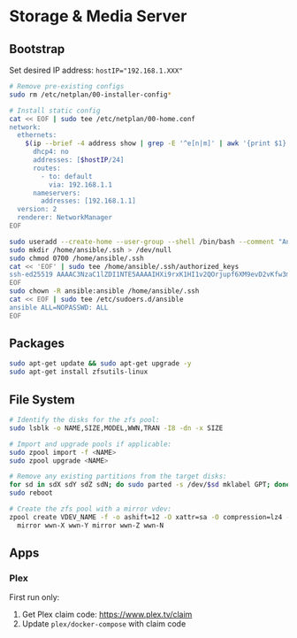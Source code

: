 # Storage & Media Server

## Bootstrap

Set desired IP address: `hostIP="192.168.1.XXX"`

```sh
# Remove pre-existing configs
sudo rm /etc/netplan/00-installer-config*

# Install static config
cat << EOF | sudo tee /etc/netplan/00-home.conf
network:
  ethernets:
    $(ip --brief -4 address show | grep -E '^e[n|m]' | awk '{print $1}'):
      dhcp4: no
      addresses: [$hostIP/24]
      routes:
        - to: default
          via: 192.168.1.1
      nameservers:
        addresses: [192.168.1.1]
  version: 2
  renderer: NetworkManager
EOF
```

```sh
sudo useradd --create-home --user-group --shell /bin/bash --comment "Ansible user" ansible > /dev/null
sudo mkdir /home/ansible/.ssh > /dev/null
sudo chmod 0700 /home/ansible/.ssh
cat << 'EOF' | sudo tee /home/ansible/.ssh/authorized_keys
ssh-ed25519 AAAAC3NzaC1lZDI1NTE5AAAAIHXi9rxK1HI1v2QOrjupf6XM9evD2vKfw3msmUbWlb7n ansible@francopuccini.casa
EOF
sudo chown -R ansible:ansible /home/ansible/.ssh
cat << EOF | sudo tee /etc/sudoers.d/ansible
ansible ALL=NOPASSWD: ALL
EOF
```

## Packages

```sh
sudo apt-get update && sudo apt-get upgrade -y
sudo apt-get install zfsutils-linux
```

## File System

```sh
# Identify the disks for the zfs pool:
sudo lsblk -o NAME,SIZE,MODEL,WWN,TRAN -I8 -dn -x SIZE

# Import and upgrade pools if applicable:
sudo zpool import -f <NAME>
sudo zpool upgrade <NAME>

# Remove any existing partitions from the target disks:
for sd in sdX sdY sdZ sdN; do sudo parted -s /dev/$sd mklabel GPT; done
sudo reboot

# Create the zfs pool with a mirror vdev:
zpool create VDEV_NAME -f -o ashift=12 -O xattr=sa -O compression=lz4 -O atime=off -O recordsize=128K \
  mirror wwn-X wwn-Y mirror wwn-Z wwn-N
```

## Apps

### Plex

First run only:

1. Get Plex claim code: https://www.plex.tv/claim
2. Update `plex/docker-compose` with claim code
